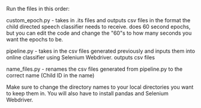 Run the files in this order:

custom_epoch.py - takes in .its files and outputs csv files in the format the child directed speech classifier needs to receive. does 60 second epochs, but you can edit the code and change the "60"s to how many seconds you want the epochs to be.

pipeline.py - takes in the csv files generated previously and inputs them into online classifier using Selenium Webdriver. outputs csv files

name_files.py - renames the csv files generated from pipeline.py to the correct name (Child ID in the name)

Make sure to change the directory names to your local directories you want to keep them in.
You will also have to install pandas and Selenium Webdriver.
